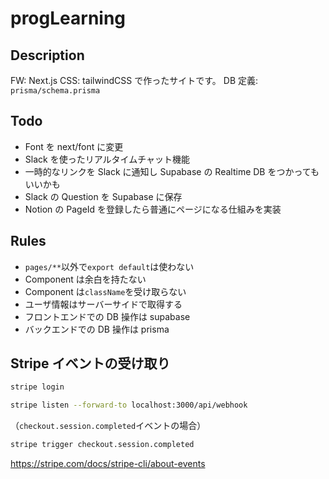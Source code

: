 # progLearning

## Description

FW: Next.js
CSS: tailwindCSS で作ったサイトです。
DB 定義: `prisma/schema.prisma`

## Todo

- Font を next/font に変更
- Slack を使ったリアルタイムチャット機能
- 一時的なリンクを Slack に通知し Supabase の Realtime DB をつかってもいいかも
- Slack の Question を Supabase に保存
- Notion の PageId を登録したら普通にページになる仕組みを実装

## Rules

- `pages/**`以外で`export default`は使わない
- Component は余白を持たない
- Component は`className`を受け取らない
- ユーザ情報はサーバーサイドで取得する
- フロントエンドでの DB 操作は supabase
- バックエンドでの DB 操作は prisma

## Stripe イベントの受け取り

```sh
stripe login
```

```sh
stripe listen --forward-to localhost:3000/api/webhook
```

（`checkout.session.completed`イベントの場合）

```sh
stripe trigger checkout.session.completed
```

https://stripe.com/docs/stripe-cli/about-events
